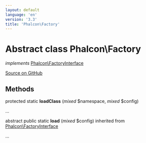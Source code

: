 ```yaml
---
layout: default
language: 'en'
version: '3.3'
title: 'Phalcon\Factory'
---
```

# Abstract class **Phalcon\Factory**

*implements* [Phalcon\FactoryInterface](/3.3/en/api/Phalcon_FactoryInterface)

<a href="https://github.com/phalcon/cphalcon/tree/v3.3.0/phalcon/factory.zep" class="btn btn-default btn-sm">Source on GitHub</a>

## Methods
protected static  **loadClass** (*mixed* $namespace, *mixed* $config)

...


abstract public static  **load** (*mixed* $config) inherited from [Phalcon\FactoryInterface](/3.3/en/api/Phalcon_FactoryInterface)

...


